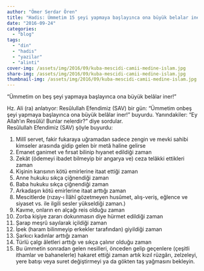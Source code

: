 ```yaml
---
author: "Ömer Serdar Ören"
title: "Hadis: Ümmetim 15 şeyi yapmaya başlayınca ona büyük belalar iner"
date: "2016-09-24"
categories: 
  - "blog"
tags: 
  - "din"
  - "hadis"
  - "yazilar"
  - "alinti"
cover-img: /assets/img/2016/09/kuba-mescidi-camii-medine-islam.jpg
share-img: /assets/img/2016/09/kuba-mescidi-camii-medine-islam.jpg
thumbnail-img: /assets/img/2016/09/kuba-mescidi-camii-medine-islam.jpg
---
```



“Ümmetim on beş şeyi yapmaya başlayınca ona büyük belâlar iner!”

Hz. Ali (ra) anlatıyor: Resûlullah Efendimiz (SAV) bir gün:
“Ümmetim onbeş şeyi yapmaya başlayınca ona büyük belâlar iner!” buyurdu. Yanındakiler:
“Ey Allah’ın Resûlü! Bunlar nelerdir?” diye sordular.  
Resûlullah Efendimiz (SAV) şöyle buyurdu:

1. Millî servet, fakir fukaraya uğramadan sadece zengin ve mevki sahibi kimseler arasında gidip gelen bir metâ haline gelirse
2. Emanet ganimet ve fırsat bilinip hıyanet edildiği zaman
3. Zekât (ödemeyi ibadet bilmeyip bir angarya ve) ceza telâkki ettikleri zaman
4. Kişinin karısının kötü emirlerine itaat ettiği zaman
5. Anne hukuku sıkça çiğnendiği zaman
6. Baba hukuku sıkça çiğnendiği zaman
7. Arkadaşın kötü emirlerine itaat arttığı zaman
8. Mescitlerde (rızay-ı İlâhî gözetmeyen husûmet, alış-veriş, eğlence ve siyaset vs. ile ilgili sesler yükseldiği zaman.)
9. Kavme, onların en alçağı reis olduğu zaman
10. Zorba kişiye zararı dokunmasın diye hürmet edildiği zaman
11. Şarap meşrû sayılarak içildiği zaman
12. İpek (haram bilinmeyip erkekler tarafından) giyildiği zaman
13. Şarkıcı kadınlar arttığı zaman
14. Türlü çalgı âletleri arttığı ve sıkça çalınır olduğu zaman
15. Bu ümmetin sonradan gelen nesilleri, önceden gelip geçenlere (çeşitli ithamlar ve bahanelerle) hakaret ettiği zaman artık kızıl rüzgârı, zelzeleyi, yere batışı veya suret değiştirmeyi ya da gökten taş yağmasını bekleyin.
